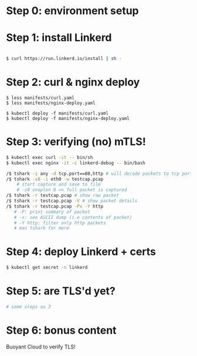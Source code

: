 # Step 0: environment setup

# Step 1: install Linkerd
```sh

$ curl https://run.linkerd.io/install | sh -

```

# Step 2: curl & nginx deploy
```
$ less manifests/curl.yaml
$ less manifests/nginx-deploy.yaml

$ kubectl deploy -f manifests/curl.yaml
$ kubectl deploy -f manifests/nginx-deploy.yaml
```

# Step 3: verifying (no) mTLS!

```sh
$ kubectl exec curl -it -- bin/sh
$ kubectl exec nginx -it -c linkerd-debug -- bin/bash

/$ tshark -i any -d tcp.port==80,http # will decode packets to tcp port 80 as http
/$ tshark -s0 -i eth0 -w testcap.pcap 
    # start capture and save to file 
    # -s0 snaplen 0 => full packet is captured
/$ tshark -r testcap.pcap # show raw packet
/$ tshark -r testcap.pcap -V # show packet details
/$ tshark -r testcap.pcap -Px -Y http
   # -P: print summary of packet
   # -x: see ASCII dump (i.e contents of packet)
   # -Y http: filter only http packets
   # man tshark for more

```

# Step 4: deploy Linkerd + certs

```sh
$ kubectl get secret -n linkerd
```

# Step 5: are TLS'd yet?

```sh
# same steps as 3
```

# Step 6: bonus content

Buoyant Cloud to verify TLS!
